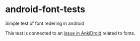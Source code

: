 android-font-tests
==================

Simple test of font redering in android

This test is connected to an [issue in AnkiDroid](http://code.google.com/p/ankidroid/issues/detail?id=1247) related to fonts.